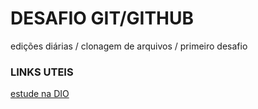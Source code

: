 # DESAFIO GIT/GITHUB
edições diárias /
clonagem de arquivos /
primeiro desafio

### LINKS UTEIS
[estude na DIO](https://digitalinnovation.one/)
